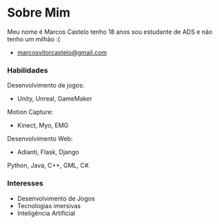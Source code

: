 # Sobre Mim

Meu nome é Marcos Castelo tenho 18 anos sou estudante de ADS e não tenho um milhão :(
- marcosvitorcastelo@gmail.com

### Habilidades

Desenvolvimento de jogos: 
 - Unity, Unreal, GameMaker

Motion Capture:
 - Kinect, Myo, EMG
 
 Desenvolvimento Web:
  - Adianti, Flask, Django

Python, Java, C++, GML, C#.

### Interesses
- Desenvolvimento de Jogos
- Tecnologias imersivas
- Inteligência Artificial
